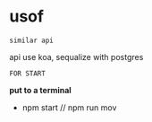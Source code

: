 # usof

`similar api` 

api use koa, sequalize with postgres

`FOR START`

**put to a terminal**

- npm start // npm run mov
